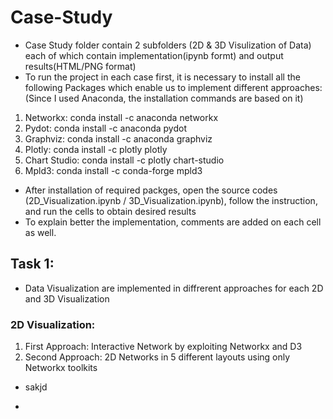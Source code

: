 # Case-Study
- Case Study folder contain 2 subfolders (2D & 3D Visulization of Data) each of which contain implementation(ipynb formt) and output results(HTML/PNG format) 
- To run the project in each case first, it is necessary to install all the following Packages which enable us to implement different approaches:
(Since I used Anaconda, the installation commands are based on it)
1. Networkx: conda install -c anaconda networkx
2. Pydot: conda install -c anaconda pydot
3. Graphviz: conda install -c anaconda graphviz
4. Plotly: conda install -c plotly plotly 
5. Chart Studio: conda install -c plotly chart-studio
6. Mpld3: conda install -c conda-forge mpld3 
- After installation of required packges, open the source codes (2D_Visualization.ipynb / 3D_Visualization.ipynb), follow the instruction, and run the cells to obtain desired results
- To explain better the implementation, comments are added on each cell as well.
## Task 1:
- Data Visualization are implemented in diffrerent approaches for each 2D and 3D Visualization 
### 2D Visualization:
1. First Approach: Interactive Network by exploiting Networkx and D3
2. Second Approach: 2D Networks in 5 different layouts using only Networkx toolkits
- sakjd


- 
